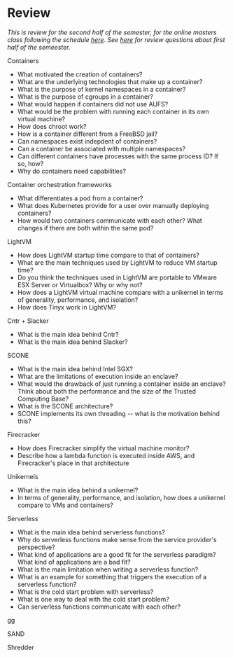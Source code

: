 Review
======

*This is review for the second half of the semester, for the online masters class following the schedule [here](https://github.com/vijay03/cs360v-f20/blob/master/schedule.md)*.
*See [here](https://github.com/vijay03/cs360v-f21/blob/main/review-questions.md) for review questions about first half of the semeester.*

Containers
- What motivated the creation of containers?
- What are the underlying technologies that make up a container?
- What is the purpose of kernel namespaces in a container? 
- What is the purpose of cgroups in a container? 
- What would happen if containers did not use AUFS? 
- What would be the problem with running each container in its own virtual machine?
- How does chroot work?
- How is a container different from a FreeBSD jail?
- Can namespaces exist indepdent of containers? 
- Can a container be associated with multiple namespaces?
- Can different containers have processes with the same process ID? If so, how?
- Why do containers need capabilities? 

Container orchestration frameworks
- What differentiates a pod from a container?
- What does Kubernetes provide for a user over manually deploying containers?
- How would two containers communicate with each other? What changes if there are both within the same pod? 

LightVM
- How does LightVM startup time compare to that of containers?
- What are the main techniques used by LightVM to reduce VM startup time? 
- Do you think the techniques used in LightVM are portable to VMware ESX Server or Virtualbox? Why or why not?
- How does a LightVM virtual machine compare with a unikernel in terms of generality, performance, and isolation?
- How does Tinyx work in LightVM?

Cntr + Slacker
- What is the main idea behind Cntr?
- What is the main idea behind Slacker?

SCONE
- What is the main idea behind Intel SGX?
- What are the limitations of execution inside an enclave?
- What would the drawback of just running a container inside an enclave? Think about both the performance and the size of the Trusted Computing Base?
- What is the SCONE architecture?
- SCONE implements its own threading -- what is the motivation behind this?

Firecracker
- How does Firecracker simplify the virtual machine monitor?
- Describe how a lambda function is executed inside AWS, and Firecracker's place in that architecture 

Unikernels
- What is the main idea behind a unikernel?
- In terms of generality, performance, and isolation, how does a unikernel compare to VMs and containers?

Serverless
- What is the main idea behind serverless functions?
- Why do serverless functions make sense from the service provider's perspective?
- What kind of applications are a good fit for the serverless paradigm? What kind of applications are a bad fit?
- What is the main limitation when writing a serverless function?
- What is an example for something that triggers the execution of a serverless function?
- What is the cold start problem with serverless?
- What is one way to deal with the cold start problem?
- Can serverless functions communicate with each other?

gg


SAND

Shredder

